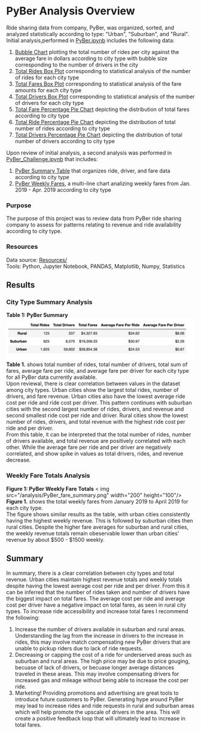 # PyBer Analysis Overview
Ride sharing data from company, PyBer, was organized, sorted, and analyzed statistically according to type: "Urban", "Suburban", and "Rural". Initial analysis,performed in [PyBer.ipynb](/PyBer.ipynb) includes the following data: 
  1. [Bubble Chart](/analysis/Fig1.png) plotting the total number of rides per city against the average fare in dollars according to city type with bubble size corresponding to the number of drivers in the city 
  2. [Total Rides Box Plot](/analysis/Fig2.png) corresponding to statistical analysis of the number of rides for each city type 
  3. [Total Fares Box Plot](/analysis/Fig3.png) corresponding to statistical analysis of the fare amounts for each city type 
  4. [Total Drivers Box Plot](/analysis/Fig4.png) corresponding to statistical analysis of the number of drivers for each city type 
  5. [Total Fare Percentage Pie Chart](/analysis/Fig5.png) depicting the distribution of total fares according to city type 
  6. [Total Ride Percentage Pie Chart](/analysis/Fig6.png) depicting the distribution of total number of rides according to city type 
  7. [Total Drivers Percentage Pie Chart](/analysis/Fig7.png) depicting the distribution of total number of drivers according to city type 

Upon review of initial analysis, a second analysis was performed in [PyBer_Challenge.ipynb](/PyBer_Challenge.ipynb) that includes:
  1. [PyBer Summary Table](/analysis/PyBer_summary_DF.png) that organizes ride, driver, and fare data according to city type 
  2. [PyBer Weekly Fares](/analysis/PyBer_fare_summary.png), a multi-line chart analizing weekly fares from Jan. 2019 - Apr. 2019 according to city type 

### Purpose
The purpose of this project was to review data from PyBer ride sharing company to assess for patterns relating to revenue and ride availability according to city type.  

### Resources
Data source: [Resources/](/Resources/)
<br>Tools: Python, Jupyter Notebook, PANDAS, Matplotlib, Numpy, Statistics
<br>


## Results
### City Type Summary Analysis

**Table 1: PyBer Summary**
![Pyber_summary](/analysis/PyBer_summary_DF.png "Table 1")
**Table 1.** shows total number of rides, total number of drivers, total sum of fares, average fare per ride, and average fare per driver for each city type for all PyBer data currently available. 
<br>
Upon reviewal, there is clear correlation between values in the dataset among city types. Urban cities show the largest total rides, number of drivers, and fare revenue. Urban cities also have the lowest average ride cost per ride and ride cost per driver. This pattern continues with suburban cities with the second largest number of rides, drivers, and revenue and second smallest ride cost per ride and driver. Rural cities show the lowest number of rides, drivers, and total revenue with the highest ride cost per ride and per driver. 
<br>
From this table, it can be interpreted that the total number of rides, number of drivers available, and total revenue are positively correlated with each other. While the average fare per ride and per driver are negatively correlated, and show spike in values as total drivers, rides, and revenue decrease.

### Weekly Fare Totals Analysis

**Figure 1: PyBer Weekly Fare Totals**
< img src="/analysis/PyBer_fare_summary.png" width="200" height="100"/>
**Figure 1.** shows the total weekly fares from January 2019 to April 2019 for each city type. 
<br>
The figure shows similar results as the table, with urban cities consistently having the highest weekly revenue. This is followed by suburban cities then rural cities. Despite the higher fare averages for suburban and rural cities, the weekly revenue totals remain obeservable lower than urban cities' revenue by about $500 - $1500 weekly.


## Summary
In summary, there is a clear correlation between city types and total revenue. Urban cities maintain highest revenue totals and weekly totals despite having the lowest average cost per ride and per driver. From this it can be inferred that the number of rides taken and number of drivers have the biggest impact on total fares. The average cost per ride and average cost per driver have a negative impact on total fares, as seen in rural city types. To increase ride accessibility and increase total fares I recommend the following: 
  1. Increase the number of drivers available in suburban and rural areas. Understanding the lag from the increase in drivers to the increase in rides, this may involve match compensating new PyBer drivers that are unable to pickup riders due to lack of ride requests.
  2. Decreasing or capping the cost of a ride for underserved areas such as suburban and rural areas. The high price may be due to price gouging, becuase of lack of drivers, or becuase longer average distances traveled in these areas. This may involve compensating drivers for increased gas and mileage without being able to increase the cost per ride. 
  3. Marketing! Providing promotions and advertising are great tools to introduce future customers to PyBer. Generating hype around PyBer may lead to increase rides and ride requests in rural and suburban areas which will help promote the upscale of drivers in the area. This will create a positive feedback loop that will ultimately lead to increase in total fares. 